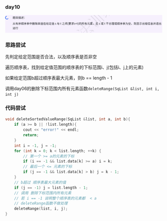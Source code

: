 ### day10

![img.png](img.png)

### 思路尝试

先判定给定范围是否合法，以及顺序表是否非空

遍历顺序表，找到给定值范围的顺序表的下标范围i、j(包括i、j上的元素)

如果给定范围b超过顺序表最大元素，则b == length - 1

调用day06的删除下标范围内所有元素函数`deleteRange(SqList &list, int i, int j)`

### 代码尝试
```c++
void deleteSortedValueRange(SqList &list, int a, int b){
    if (a >= b || !list.length){
        cout << "error!" << endl;
        return;
    }
    int i = -1, j = -1;
    for (int k = 0; k < list.length; ++k) {
        // 第一个 >= a的元素的下标
        if (i == -1 && list.data[k] >= a) i = k;
        // 最后一个 <= 元素的下标
        if (j == -1 && list.data[k] > b) j = k - 1;
    }
    // b超过 顺序表最大元素的值
    if (j == -1) j = list.length - 1;
    // 调用 删除下标范围内所有元素
    // 若 i == -1 说明整个顺序表的元素都  < a
    // deleteRange函数不做处理
    deleteRange(list, i, j);
}
```